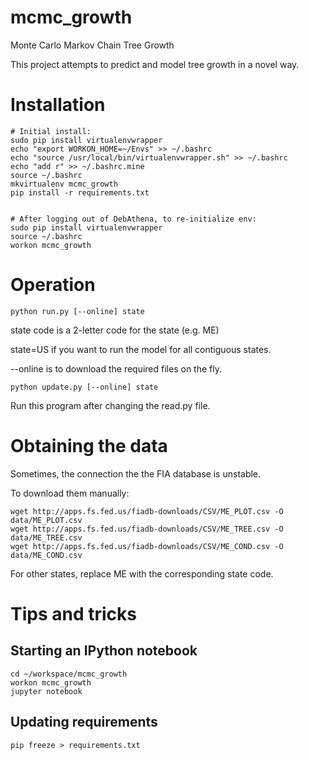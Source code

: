 # mcmc_growth
Monte Carlo Markov Chain Tree Growth

This project attempts to predict and model tree growth in a novel way.

# Installation

```
# Initial install:
sudo pip install virtualenvwrapper
echo "export WORKON_HOME=~/Envs" >> ~/.bashrc
echo "source /usr/local/bin/virtualenvwrapper.sh" >> ~/.bashrc
echo "add r" >> ~/.bashrc.mine
source ~/.bashrc
mkvirtualenv mcmc_growth
pip install -r requirements.txt


# After logging out of DebAthena, to re-initialize env:
sudo pip install virtualenvwrapper
source ~/.bashrc
workon mcmc_growth
```

# Operation
```
python run.py [--online] state
```
state code is a 2-letter code for the state (e.g. ME)

state=US if you want to run the model for all contiguous states.

--online is to download the required files on the fly.

```
python update.py [--online] state
```
Run this program after changing the read.py file.

# Obtaining the data

Sometimes, the connection the the FIA database is unstable.

To download them manually:
```
wget http://apps.fs.fed.us/fiadb-downloads/CSV/ME_PLOT.csv -O data/ME_PLOT.csv
wget http://apps.fs.fed.us/fiadb-downloads/CSV/ME_TREE.csv -O data/ME_TREE.csv
wget http://apps.fs.fed.us/fiadb-downloads/CSV/ME_COND.csv -O data/ME_COND.csv
```
For other states, replace ME with the corresponding state code.


# Tips and tricks

## Starting an IPython notebook

    cd ~/workspace/mcmc_growth
    workon mcmc_growth
    jupyter notebook

## Updating requirements

    pip freeze > requirements.txt
